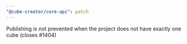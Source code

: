 ```yaml
---
"@cube-creator/core-api": patch
---
```


Publishing is not prevented when the project does not have exactly one cube (closes #1404)
